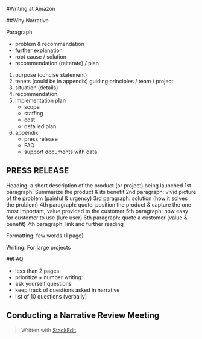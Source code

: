 

#Writing at Amazon

##Why Narrative

Paragraph
- problem & recommendation
- further explanation
- root cause / solution
- recommendation (reiterate) / plan


1. purpose (concise statement)
2. tenets (could be in appendix) 
	guiding principles / team / project
3. situation (details)
4. recommendation
5. implementation plan 
	- scope
	- staffing
	- cost
	- detailed plan
6. appendix
	- press release
	- FAQ
	- support documents with data

## PRESS RELEASE
Heading: a short description of the product (or project) being launched
1st paragraph: Summarize the product & its benefit
2nd paragraph: vivid picture of the problem (painful & urgency)
3rd paragraph: solution (how it solves the problem)
4th paragraph: quote: position the product & capture the one most important, value provided to the customer
5th paragraph: how easy for customer to use (lure user)
6th paragraph: quote a customer (value & benefit)
7th paragraph: link and further reading

Formatting:
few words (1 page)

Writing:
For large projects

##FAQ
- less than 2 pages
- prioritize + number
writing:
- ask yourself questions
- keep track of questions asked
in narrative
- list of 10 questions (verbally)

## Conducting a Narrative Review Meeting



> Written with [StackEdit](https://stackedit.io/).